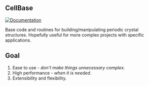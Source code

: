## CellBase

[![Documentation](https://img.shields.io/badge/docs-master-blue.svg)](htttps://zhubonan.github.io/CellBase)

Base code and routines for building/manipulating periodic crystal structures.
Hopefully useful for more complex projects with specific applications.


## Goal

1. Ease to use - *don't make things unnecessary complex*. 
2. High performance - *when it is needed*.
3. Extensibility and flexibility.

